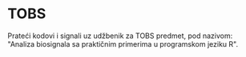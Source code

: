 # TOBS
Prateći kodovi i signali uz udžbenik za TOBS predmet, pod nazivom: "Analiza biosignala sa praktičnim primerima u programskom jeziku R".
